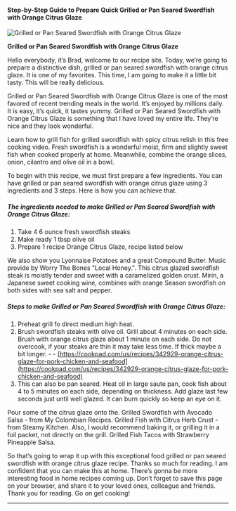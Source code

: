             

#### Step-by-Step Guide to Prepare Quick Grilled or Pan Seared Swordfish with Orange Citrus Glaze

![Grilled  or Pan Seared Swordfish with Orange Citrus Glaze](https://img-global.cpcdn.com/recipes/6528427810095104/751x532cq70/grilled-or-pan-seared-swordfish-with-orange-citrus-glaze-recipe-main-photo.jpg)

**Grilled or Pan Seared Swordfish with Orange Citrus Glaze**

Hello everybody, it’s Brad, welcome to our recipe site. Today, we’re going to prepare a distinctive dish, grilled or pan seared swordfish with orange citrus glaze. It is one of my favorites. This time, I am going to make it a little bit tasty. This will be really delicious.

Grilled or Pan Seared Swordfish with Orange Citrus Glaze is one of the most favored of recent trending meals in the world. It’s enjoyed by millions daily. It is easy, it’s quick, it tastes yummy. Grilled or Pan Seared Swordfish with Orange Citrus Glaze is something that I have loved my entire life. They’re nice and they look wonderful.

Learn how to grill fish for grilled swordfish with spicy citrus relish in this free cooking video. Fresh swordfish is a wonderful moist, firm and slightly sweet fish when cooked properly at home. Meanwhile, combine the orange slices, onion, cilantro and olive oil in a bowl.

To begin with this recipe, we must first prepare a few ingredients. You can have grilled or pan seared swordfish with orange citrus glaze using 3 ingredients and 3 steps. Here is how you can achieve that.

##### The ingredients needed to make Grilled or Pan Seared Swordfish with Orange Citrus Glaze:

1.  Take 4 6 ounce fresh swordfish steaks
2.  Make ready 1 tbsp olive oil
3.  Prepare 1 recipe Orange Citrus Glaze, recipe listed below

We also show you Lyonnaise Potatoes and a great Compound Butter. Music provide by Worry The Bones "Local Honey.". This citrus glazed swordfish steak is moistly tender and sweet with a caramelized golden crust. Mirin, a Japanese sweet cooking wine, combines with orange Season swordfish on both sides with sea salt and pepper.

##### Steps to make Grilled or Pan Seared Swordfish with Orange Citrus Glaze:

1.  Preheat grill fo direct medium high heat.
2.  Brush swordfish steaks with olive oil. Grill about 4 minutes on each side. Brush with orange citrus glaze about 1 minute on each side. Do not overcook, if your steaks are thin it may take less time. If thick maybe a bit longer. - - [https://cookpad.com/us/recipes/342929-orange-citrus-glaze-for-pork-chicken-and-seafood](https://cookpad.com/us/recipes/342929-orange-citrus-glaze-for-pork-chicken-and-seafood)
3.  This can also be pan seared. Heat oil in large saute pan, cook fish about 4 to 5 minutes on each side, depending on thickness. Add glaze last few seconds just until well glazed. It can burn quickly so keep an eye on it.

Pour some of the citrus glaze onto the. Grilled Swordfish with Avocado Salsa - from My Colombian Recipes. Grilled Fish with Citrus Herb Crust - from Steamy Kitchen. Also, I would recommend baking it, or grilling it in a foil packet, not directly on the grill. Grilled Fish Tacos with Strawberry Pineapple Salsa.

So that’s going to wrap it up with this exceptional food grilled or pan seared swordfish with orange citrus glaze recipe. Thanks so much for reading. I am confident that you can make this at home. There’s gonna be more interesting food in home recipes coming up. Don’t forget to save this page on your browser, and share it to your loved ones, colleague and friends. Thank you for reading. Go on get cooking!

* * *